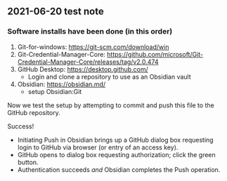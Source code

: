 ## 2021-06-20 test note

### Software installs have been done (in this order)
1. Git-for-windows: https://git-scm.com/download/win
2. Git-Credential-Manager-Core: https://github.com/microsoft/Git-Credential-Manager-Core/releases/tag/v2.0.474
3. GitHub Desktop: https://desktop.github.com/
	- Login and clone a repository to use as an Obsidian vault
4. Obsidian: https://obsidian.md/
	- setup Obsidian:Git


Now we test the setup by attempting to commit and push this file to the GitHub repository.

Success!

- Initiating Push in Obsidian brings up a GitHub dialog box requesting login to GitHub via browser (or entry of an access key).
- GitHub opens to dialog box requesting authorization; click the green button.
- Authentication succeeds *and* Obsidian completes the Push operation.


